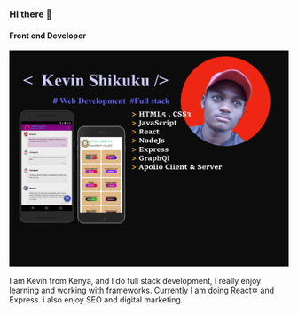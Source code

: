 ### Hi there 👋
#### Front end Developer
![web Development](https://github.com/kevinshikuku255/kevinshikuku255/blob/main/Bunner.png)

I am Kevin from Kenya, and I do full stack development, I really enjoy learning and working with frameworks. Currently I am doing React✡ and Express. i also enjoy SEO and digital marketing.
